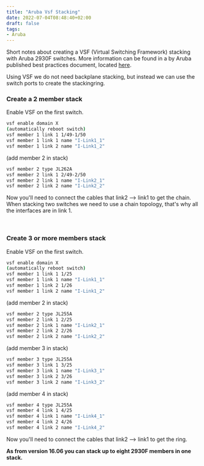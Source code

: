 ```yaml
---
title: "Aruba Vsf Stacking"
date: 2022-07-04T08:48:40+02:00
draft: false
tags:
- Aruba
---
```


Short notes about creating a VSF (Virtual Switching Framework) stacking with Aruba 2930F switches.
More information can be found in a by Aruba published best practices document, located [here](https://community.arubanetworks.com/HigherLogic/System/DownloadDocumentFile.ashx?DocumentFileKey=fdfe116d-c9bf-4136-9c83-73217f9b2646).

Using VSF we do not need backplane stacking, but instead we can use the switch ports to create the stackingring.

### Create a 2 member stack
Enable VSF on the first switch.
```bash
vsf enable domain X
(automatically reboot switch)
vsf member 1 link 1 1/49-1/50
vsf member 1 link 1 name "I-Link1_1"
vsf member 1 link 2 name "I-Link1_2"
```

(add member 2 in stack)
```bash
vsf member 2 type JL262A
vsf member 2 link 1 2/49-2/50
vsf member 2 link 1 name "I-Link2_1"
vsf member 2 link 2 name "I-Link2_2"
```

Now you'll need to connect the cables that link2 --> link1 to get the chain.  
When stacking two switches we need to use a chain topology, that's why all the interfaces are in link 1.


&nbsp;
### Create 3 or more members stack
Enable VSF on the first switch.
```bash
vsf enable domain X
(automatically reboot switch)
vsf member 1 link 1 1/25
vsf member 1 link 1 name "I-Link1_1"
vsf member 1 link 2 1/26
vsf member 1 link 2 name "I-Link1_2"
```

(add member 2 in stack)
```bash
vsf member 2 type JL255A
vsf member 2 link 1 2/25
vsf member 2 link 1 name "I-Link2_1"
vsf member 2 link 2 2/26
vsf member 2 link 2 name "I-Link2_2"
```

(add member 3 in stack)
```bash
vsf member 3 type JL255A
vsf member 3 link 1 3/25
vsf member 3 link 1 name "I-Link3_1"
vsf member 3 link 2 3/26
vsf member 3 link 2 name "I-Link3_2"
```

(add member 4 in stack)
```bash
vsf member 4 type JL255A
vsf member 4 link 1 4/25
vsf member 4 link 1 name "I-Link4_1"
vsf member 4 link 2 4/26
vsf member 4 link 2 name "I-Link4_2"
```

Now you'll need to connect the cables that link2 --> link1 to get the ring.

**As from version 16.06 you can stack up to eight 2930F members in one stack.**
